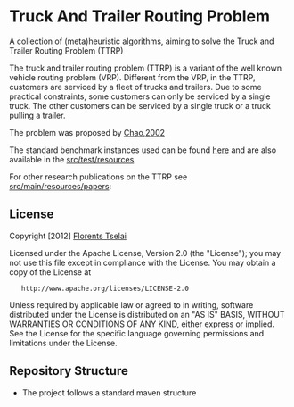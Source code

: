
Truck And Trailer Routing Problem 
=================================

A collection of (meta)heuristic algorithms, aiming to solve the Truck and Trailer Routing Problem (TTRP)

The truck and trailer routing problem (TTRP) is a variant of the well known vehicle routing problem (VRP). 
Different from the VRP, in the TTRP, customers are serviced by a fleet of trucks and trailers. 
Due to some practical constraints, some customers can only be serviced by a single truck. 
The other customers can be serviced by a single truck or a truck pulling a trailer. 

The problem was proposed by [Chao,2002](http://140.113.119.114/students/thesis/096/2/Literature/VRP%20Variants/TTRP/2002_A%20TS%20method%20for%20the%20TTRP.pdf)

The standard benchmark instances used can be found [here](http://web.ntust.edu.tw/~vincent/ttrp/)
and are also available in the [src/test/resources](http://github.com/Florents-Tselai/ttrp/tree/master/src/test/resources/instances/benchmark)

For other research publications on the TTRP see [src/main/resources/papers](http://github.com/Florents-Tselai/ttrp/tree/master/src/main/resources/papers):

License
-------

 Copyright [2012] [Florents Tselai](<tselai@dmst.aueb.gr>)

   Licensed under the Apache License, Version 2.0 (the "License");
   you may not use this file except in compliance with the License.
   You may obtain a copy of the License at

       http://www.apache.org/licenses/LICENSE-2.0

   Unless required by applicable law or agreed to in writing, software
   distributed under the License is distributed on an "AS IS" BASIS,
   WITHOUT WARRANTIES OR CONDITIONS OF ANY KIND, either express or implied.
   See the License for the specific language governing permissions and
   limitations under the License.

Repository Structure
--------------------
 * The project follows a standard maven structure